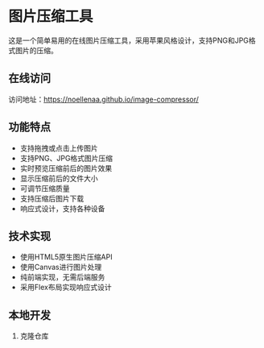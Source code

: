# 图片压缩工具

这是一个简单易用的在线图片压缩工具，采用苹果风格设计，支持PNG和JPG格式图片的压缩。

## 在线访问

访问地址：https://noellenaa.github.io/image-compressor/

## 功能特点

- 支持拖拽或点击上传图片
- 支持PNG、JPG格式图片压缩
- 实时预览压缩前后的图片效果
- 显示压缩前后的文件大小
- 可调节压缩质量
- 支持压缩后图片下载
- 响应式设计，支持各种设备

## 技术实现

- 使用HTML5原生图片压缩API
- 使用Canvas进行图片处理
- 纯前端实现，无需后端服务
- 采用Flex布局实现响应式设计

## 本地开发

1. 克隆仓库
